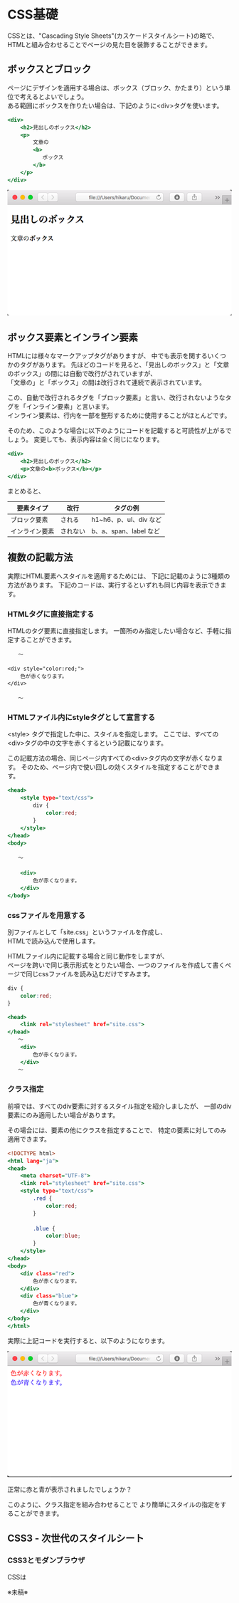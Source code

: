 # CSS基礎

CSSとは、"Cascading Style Sheets"(カスケードスタイルシート)の略で、
HTMLと組み合わせることでページの見た目を装飾することができます。

## ボックスとブロック

ページにデザインを適用する場合は、ボックス（ブロック、かたまり）という単位で考えるとよいでしょう。
<br>
ある範囲にボックスを作りたい場合は、下記のように\<div\>タグを使います。

```html:block.html
<div>
    <h2>見出しのボックス</h2>
    <p>
        文章の
        <b>
           ボックス
        </b>
    </p>
</div>
```

![ボックス](./shots/shot_c1_1.png)

## ボックス要素とインライン要素

HTMLには様々なマークアップタグがありますが、
中でも表示を関するいくつかのタグがあります。
先ほどのコードを見ると、「見出しのボックス」と「文章のボックス」の間には自動で改行がされていますが、<br>
「文章の」と「ボックス」の間は改行されて連続で表示されています。

この、自動で改行されるタグを「ブロック要素」と言い、改行されないようなタグを「インライン要素」と言います。
<br>
インライン要素は、行内を一部を整形するために使用することがほとんどです。

そのため、このような場合に以下のようにコードを記載すると可読性が上がるでしょう。
変更しても、表示内容は全く同じになります。

```html:block.html
<div>
    <h2>見出しのボックス</h2>
    <p>文章の<b>ボックス</b></p>
</div>
```

まとめると、

|要素タイプ| 改行| タグの例|
|--------|----|--------|
|ブロック要素|される| h1~h6、p、ul、div など
| インライン要素| されない| b、a、span、label など

## 複数の記載方法

実際にHTML要素へスタイルを適用するためには、
下記に記載のように3種類の方法があります。
下記のコードは、実行するといずれも同じ内容を表示できます。

### HTMLタグに直接指定する

HTMLのタグ要素に直接指定します。
一箇所のみ指定したい場合など、手軽に指定することができます。

```html:style
　　〜

<div style="color:red;">
    色が赤くなります。
</div>

　　〜
```

### HTMLファイル内にstyleタグとして宣言する

\<style\> タグで指定した中に、スタイルを指定します。
ここでは、すべての\<div\>タグの中の文字を赤くするという記載になります。

この記載方法の場合、同じページ内すべての\<div\>タグ内の文字が赤くなります。
そのため、ページ内で使い回しの効くスタイルを指定することができます。


```html:red.html
<head>
    <style type="text/css">
        div {
            color:red;
        }
    </style>
</head>
<body>

　　〜

    <div>
        色が赤くなります。
    </div>
</body>
```

### cssファイルを用意する

別ファイルとして「site.css」というファイルを作成し、
<br>
HTMLで読み込んで使用します。

HTMLファイル内に記載する場合と同じ動作をしますが、
<br>
ページを跨いで同じ表示形式をとりたい場合、一つのファイルを作成して書くページで同じcssファイルを読み込むだけですみます。

```css:site.css
div {
    color:red;
}
```

```html:red.html
<head>
    <link rel="stylesheet" href="site.css">
</head>
　　〜
    <div>
        色が赤くなります。
    </div>
　　〜
```

### クラス指定

前項では、すべてのdiv要素に対するスタイル指定を紹介しましたが、
一部のdiv要素にのみ適用したい場合があります。

その場合には、要素の他にクラスを指定することで、
特定の要素に対してのみ適用できます。

```html:class.html
<!DOCTYPE html>
<html lang="ja">
<head>
    <meta charset="UTF-8">
    <link rel="stylesheet" href="site.css">
    <style type="text/css">
        .red {
            color:red;
        }

        .blue {
            color:blue;
        }
    </style>
</head>
<body>
    <div class="red">
        色が赤くなります。
    </div>
    <div class="blue">
        色が青くなります。
    </div>
</body>
</html>
```

実際に上記コードを実行すると、以下のようになります。

![赤と青](./shots/shot_c1_2.png)

正常に赤と青が表示されましたでしょうか？

このように、クラス指定を組み合わせることで
より簡単にスタイルの指定をすることができます。

## CSS3 - 次世代のスタイルシート

### CSS3とモダンブラウザ

CSSは

※未稿※
